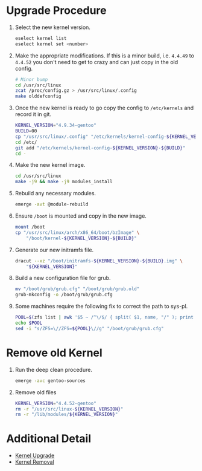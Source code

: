 # Upgrade Procedure

1. Select the new kernel version.

    ```bash
    eselect kernel list 
    eselect kernel set <number>
    ```
2. Make the appropriate modifications. If this is a minor build, i.e. `4.4.49` to `4.4.52` you don't need to get to crazy and can just copy in the old config.

    ```bash
    # Minor bump
    cd /usr/src/linux
    zcat /proc/config.gz > /usr/src/linux/.config
    make olddefconfig
    ```
3. Once the new kernel is ready to go copy the config to `/etc/kernels` and record it in git.

    ```bash
    KERNEL_VERSION="4.9.34-gentoo"
    BUILD=00
    cp "/usr/src/linux/.config" "/etc/kernels/kernel-config-${KERNEL_VERSION}-${BUILD}"
    cd /etc/
    git add "/etc/kernels/kernel-config-${KERNEL_VERSION}-${BUILD}"
    cd -
    ```
4. Make the new kernel image.

    ```bash
    cd /usr/src/linux
    make -j9 && make -j9 modules_install
    ```
5. Rebuild any necessary modules.

    ```bash
    emerge -avt @module-rebuild
    ```
5. Ensure `/boot` is mounted and copy in the new image.

    ```bash
    mount /boot
    cp "/usr/src/linux/arch/x86_64/boot/bzImage" \
        "/boot/kernel-${KERNEL_VERSION}-${BUILD}"
    ```
6. Generate our new initramfs file.

    ```bash
    dracut --xz "/boot/initramfs-${KERNEL_VERSION}-${BUILD}.img" \
        "${KERNEL_VERSION}"
    ```
7. Build a new configuration file for grub.

    ```bash
    mv "/boot/grub/grub.cfg" "/boot/grub/grub.old"
    grub-mkconfig -o /boot/grub/grub.cfg
    ```
8. Some machines require the following fix to correct the path to sys-pl.

    ```bash
    POOL=$(zfs list | awk '$5 ~ /^\/$/ { split( $1, name, "/" ); print name[1] }')
    echo $POOL
    sed -i "s/ZFS=\//ZFS=${POOL}\//g" "/boot/grub/grub.cfg"
    ```

# Remove old Kernel

1. Run the deep clean procedure.

    ```bash
    emerge -avc gentoo-sources
    ```
2. Remove old files

    ```bash
    KERNEL_VERSION="4.4.52-gentoo"
    rm -r "/usr/src/linux-${KERNEL_VERSION}"
    rm -r "/lib/modules/${KERNEL_VERSION}"
    ```

# Additional Detail

* [Kernel Upgrade](https://wiki.gentoo.org/wiki/Kernel/Upgrade)
* [Kernel Removal](https://wiki.gentoo.org/wiki/Kernel/Removal)
